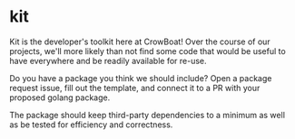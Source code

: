 # kit

Kit is the developer's toolkit here at CrowBoat! Over the course of our projects, we'll more likely than not find some code that would be useful to have everywhere and be readily available for re-use.

Do you have a package you think we should include? Open a package request issue, fill out the template, and connect it to a PR with your proposed golang package.

The package should keep third-party dependencies to a minimum as well as be tested for efficiency and correctness.
